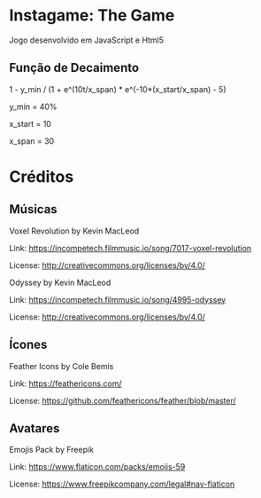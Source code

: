 # Instagame: The Game
Jogo desenvolvido em JavaScript e Html5

## Função de Decaimento
1 - y_min / (1 + e^(10t/x_span) * e^(-10*(x_start/x_span) - 5)

y_min = 40%

x_start = 10

x_span = 30 

# Créditos

## Músicas
Voxel Revolution by Kevin MacLeod

Link: https://incompetech.filmmusic.io/song/7017-voxel-revolution

License: http://creativecommons.org/licenses/by/4.0/

Odyssey by Kevin MacLeod

Link: https://incompetech.filmmusic.io/song/4995-odyssey

License: http://creativecommons.org/licenses/by/4.0/

## Ícones
Feather Icons by Cole Bemis

Link: https://feathericons.com/

License: https://github.com/feathericons/feather/blob/master/ 

## Avatares

Emojis Pack by Freepik

Link: https://www.flaticon.com/packs/emojis-59

License: https://www.freepikcompany.com/legal#nav-flaticon 
